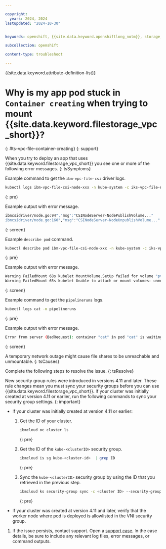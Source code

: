 ```yaml
---

copyright: 
  years: 2024, 2024
lastupdated: "2024-10-30"


keywords: openshift, {{site.data.keyword.openshiftlong_notm}}, storage, container creating, file

subcollection: openshift

content-type: troubleshoot

---
```



{{site.data.keyword.attribute-definition-list}}



# Why is my app pod stuck in `Container creating` when trying to mount {{site.data.keyword.filestorage_vpc_short}}?
{: #ts-vpc-file-container-creating}
{: support}


When you try to deploy an app that uses {{site.data.keyword.filestorage_vpc_short}} you see one or more of the following error messages.
{: tsSymptoms}

Example command to get the `ibm-vpc-file-csi` driver logs.
```sh
kubectl logs ibm-vpc-file-csi-node-xxx -n kube-system -c iks-vpc-file-node-driver
```
{: pre}

Example output with error message.
```sh
ibmcsidriver/node.go:94","msg":"CSINodeServer-NodePublishVolume..."
ibmcsidriver/node.go:160","msg":"CSINodeServer-NodeUnpublishVolume..."
```
{: screen}

Example `describe pod` command.

```sh
kubectl describe pod ibm-vpc-file-csi-node-xxx -n kube-system -c iks-vpc-file-node-driver
```
{: pre}

Example output with error message.

```sh
Warning FailedMount 68s kubelet MountVolume.SetUp failed for volume "pvc-c37fe511-ec6d-44c1-8c55-1b5e2c21ec5b" : rpc error: code = DeadlineExceeded desc = context deadline exceeded
Warning FailedMount 65s kubelet Unable to attach or mount volumes: unmounted volumes=[test-persistent-storage], unattached volumes=[], failed to process volumes=[]: timed out waiting for the condition
```
{: screen}

Example command to get the `pipelineruns` logs.
```sh
kubectl logs cat -n pipelineruns
```
{: pre}

Example output with error message.
```sh
Error from server (BadRequest): container "cat" in pod "cat" is waiting to start: ContainerCreating
```
{: screen}

A temporary network outage might cause file shares to be unreachable and unmountable.
{: tsCauses}

Complete the following steps to resolve the issue.
{: tsResolve}

New security group rules were introduced in versions 4.11 and later. These rule changes mean you must sync your security groups before you can use {{site.data.keyword.filestorage_vpc_short}}. If your cluster was initially created at version 4.11 or earlier, run the following commands to sync your security group settings.
{: important}

* If your cluster was initially created at version 4.11 or earlier:

    1. Get the ID of your cluster.
        ```sh
        ibmcloud oc cluster ls
        ```
        {: pre}

    1. Get the ID of the `kube-<clusterID>` security group.
        ```sh
        ibmcloud is sg kube-<cluster-id>  | grep ID
        ```
        {: pre}

    1. Sync the `kube-<clusterID>` security group by using the ID that you retrieved in the previous step.
        ```sh
        ibmcloud ks security-group sync -c <cluster ID> --security-group <ID>
        ```
        {: pre}

* If your cluster was created at version 4.11 and later, verify that the worker node where pod is deployed is allowlisted in the VNI security group.

1. If the issue persists, contact support. Open a [support case](/docs/account?topic=account-using-avatar). In the case details, be sure to include any relevant log files, error messages, or command outputs.
